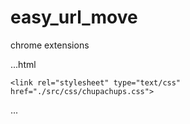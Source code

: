 # easy_url_move
chrome extensions

...html
<head>

    <link rel="stylesheet" type="text/css" href="./src/css/chupachups.css">
</head>
<body>

<script type="text/javascript" src="./src/js/chupachups.js"></script>
<script>
    var cc = new uit.chupachups('#cc', {options});
</script>
</body>
...
